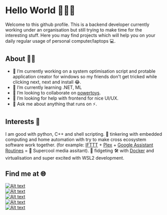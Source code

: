 # Hello World 🙋🏻‍♂️

Welcome to this github profile. This is a backend developer currently working under an organisation but still trying to make time for the interesting stuff. Here you may find projects which will help you on your daily regular usage of personal computer/laptops 💻. 

## About 👦🏻
- 🔭 I’m currently working on a system optimisation script and protable application creator for windows so my friends don't get tricked while clicking next, next and install 😂.
- 🌱 I’m currently learning .NET, ML
- 👯 I’m looking to collaborate on [powertoys](https://github.com/microsoft/PowerToys).
- 🤔 I’m looking for help with frontend for nice UI/UX.
- 💬 Ask me about anything that runs on ⚡.

## Interests 🧡 
I am good with python, C++ and shell scripting. 🧡 tinkering with embedded computing and home automation with try to make cross ecosystem software work together. (for example: [IFTTT](https://ifttt.com/) + [Plex](https://www.plex.tv/) + [Google Assistant Routines](https://assistant.google.com/) = 🤖 Supercool media assitant). 🧡 fidgeting 🛠 with [Docker](https://www.docker.com/) and virtualisation and super excited with WSL2 development.


## Find me at 🌐
[1]: https://img.shields.io/badge/-abhishekbhakat-blue?logo=linkedin&labelColor=black
[2]: https://img.shields.io/badge/-%40abh15hek__av1-blue?logo=twitter&labelColor=black
[3]: https://img.shields.io/badge/-abhishekbhakat-black?logo=dev.to&labelColor=black
[4]: https://img.shields.io/badge/-abhishekavi-blue?logo=facebook&labelColor=black
[5]: https://img.shields.io/badge/-mailto%3Aabhishek%20bhakat-black?logo=Microsoft-Outlook&labelColor=blue

[![Alt text][1]](https://www.linkedin.com/in/abhishekbhakat)<br>
[![Alt text][2]](https://twitter.com/abh15hek_av1)<br>
[![Alt text][3]](https://dev.to/abhishekbhakat)<br>
[![Alt text][4]](https://www.facebook.com/abhishekavi)<br>
[![Alt text][5]](mailto:abhishek.bhakat@hotmail.com)
